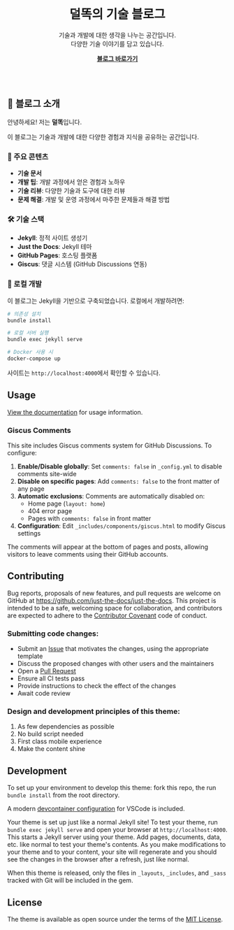 <p align="center">
    <h1 align="center">덜똑의 기술 블로그</h1>
    <p align="center">기술과 개발에 대한 생각을 나누는 공간입니다.<br>다양한 기술 이야기를 담고 있습니다.</p>
    <p align="center"><strong><a href="https://dulddok.github.io/">블로그 바로가기</a></strong></p>
    <br><br>
</p>

## 📝 블로그 소개

안녕하세요! 저는 **덜똑**입니다. 

이 블로그는 기술과 개발에 대한 다양한 경험과 지식을 공유하는 공간입니다.

### 🎯 주요 콘텐츠

- **기술 문서**
- **개발 팁**: 개발 과정에서 얻은 경험과 노하우
- **기술 리뷰**: 다양한 기술과 도구에 대한 리뷰
- **문제 해결**: 개발 및 운영 과정에서 마주한 문제들과 해결 방법

### 🛠️ 기술 스택

- **Jekyll**: 정적 사이트 생성기
- **Just the Docs**: Jekyll 테마
- **GitHub Pages**: 호스팅 플랫폼
- **Giscus**: 댓글 시스템 (GitHub Discussions 연동)

### 🚀 로컬 개발

이 블로그는 Jekyll을 기반으로 구축되었습니다. 로컬에서 개발하려면:

```bash
# 의존성 설치
bundle install

# 로컬 서버 실행
bundle exec jekyll serve

# Docker 사용 시
docker-compose up
```

사이트는 `http://localhost:4000`에서 확인할 수 있습니다.

## Usage

[View the documentation][Just the Docs] for usage information.

### Giscus Comments

This site includes Giscus comments system for GitHub Discussions. To configure:

1. **Enable/Disable globally**: Set `comments: false` in `_config.yml` to disable comments site-wide
2. **Disable on specific pages**: Add `comments: false` to the front matter of any page
3. **Automatic exclusions**: Comments are automatically disabled on:
   - Home page (`layout: home`)
   - 404 error page
   - Pages with `comments: false` in front matter
4. **Configuration**: Edit `_includes/components/giscus.html` to modify Giscus settings

The comments will appear at the bottom of pages and posts, allowing visitors to leave comments using their GitHub accounts.

## Contributing

Bug reports, proposals of new features, and pull requests are welcome on GitHub at https://github.com/just-the-docs/just-the-docs. This project is intended to be a safe, welcoming space for collaboration, and contributors are expected to adhere to the [Contributor Covenant](http://contributor-covenant.org) code of conduct.

### Submitting code changes:

- Submit an [Issue](https://github.com/just-the-docs/just-the-docs/issues) that motivates the changes, using the appropriate template
- Discuss the proposed changes with other users and the maintainers
- Open a [Pull Request](https://github.com/just-the-docs/just-the-docs/pulls)
- Ensure all CI tests pass
- Provide instructions to check the effect of the changes
- Await code review

### Design and development principles of this theme:

1. As few dependencies as possible
2. No build script needed
3. First class mobile experience
4. Make the content shine

## Development

To set up your environment to develop this theme: fork this repo, the run `bundle install` from the root directory.

A modern [devcontainer configuration](https://code.visualstudio.com/docs/remote/containers) for VSCode is included.

Your theme is set up just like a normal Jekyll site! To test your theme, run `bundle exec jekyll serve` and open your browser at `http://localhost:4000`. This starts a Jekyll server using your theme. Add pages, documents, data, etc. like normal to test your theme's contents. As you make modifications to your theme and to your content, your site will regenerate and you should see the changes in the browser after a refresh, just like normal.

When this theme is released, only the files in `_layouts`, `_includes`, and `_sass` tracked with Git will be included in the gem.

## License

The theme is available as open source under the terms of the [MIT License](http://opensource.org/licenses/MIT).

[^2]: [It can take up to 10 minutes for changes to your site to publish after you push the changes to GitHub](https://docs.github.com/en/pages/setting-up-a-github-pages-site-with-jekyll/creating-a-github-pages-site-with-jekyll#creating-your-site).

[Jekyll]: https://jekyllrb.com
[Just the Docs Template]: https://just-the-docs.github.io/just-the-docs-template/
[Just the Docs]: https://just-the-docs.com
[Just the Docs repo]: https://github.com/just-the-docs/just-the-docs
[GitHub Pages]: https://pages.github.com/
[Template README]: https://github.com/just-the-docs/just-the-docs-template/blob/main/README.md
[GitHub Pages / Actions workflow]: https://github.blog/changelog/2022-07-27-github-pages-custom-github-actions-workflows-beta/
[use the template]: https://github.com/just-the-docs/just-the-docs-template/generate

